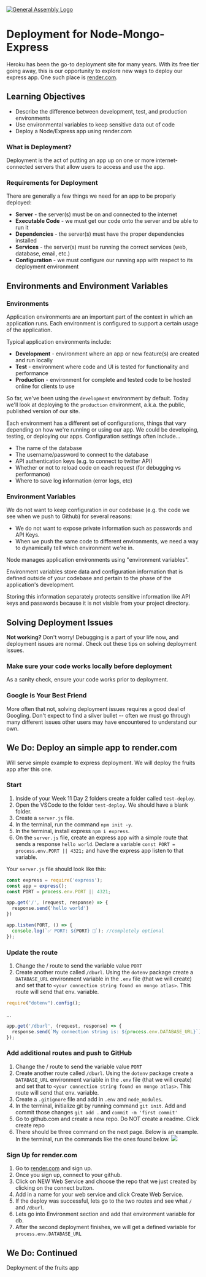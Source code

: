 [![General Assembly Logo](https://camo.githubusercontent.com/1a91b05b8f4d44b5bbfb83abac2b0996d8e26c92/687474703a2f2f692e696d6775722e636f6d2f6b6538555354712e706e67)](https://generalassemb.ly/education/web-development-immersive)



# Deployment for Node-Mongo-Express

Heroku has been the go-to deployment site for many years. With its free tier going away, this is our opportunity to explore new ways to deploy our express app. One such place is [render.com](https://render.com/).


## Learning Objectives

- Describe the difference between development, test, and production environments
- Use environmental variables to keep sensitive data out of code
- Deploy a Node/Express app using render.com

### What is Deployment?

Deployment is the act of putting an app up on one or more internet-connected
servers that allow users to access and use the app.

### Requirements for Deployment

There are generally a few things we need for an app to be properly deployed:

- **Server** - the server(s) must be on and connected to the internet
- **Executable Code** - we must get our code onto the server and be able to run
  it
- **Dependencies** - the server(s) must have the proper dependencies installed
- **Services** - the server(s) must be running the correct services (web,
  database, email, etc.)
- **Configuration** - we must configure our running app with respect to its
  deployment environment


## Environments and Environment Variables

### Environments

Application environments are an important part of the context in which an
application runs. Each environment is configured to support a certain usage of
the application.

Typical application environments include:

- **Development** - environment where an app or new feature(s) are created and
  run locally
- **Test** - environment where code and UI is tested for functionality and
  performance
- **Production** - environment for complete and tested code to be hosted online
  for clients to use

So far, we've been using the `development` environment by default. Today we'll
look at deploying to the `production` environment, a.k.a. the public, published
version of our site.

Each environment has a different set of configurations, things that vary
depending on how we're running or using our app. We could be developing,
testing, or deploying our apps. Configuration settings often include...

- The name of the database
- The username/password to connect to the database
- API authentication keys (e.g. to connect to twitter API)
- Whether or not to reload code on each request (for debugging vs performance)
- Where to save log information (error logs, etc)

### Environment Variables

We do not want to keep configuration in our codebase (e.g. the code we see when
we push to Github) for several reasons:

- We do not want to expose private information such as passwords and API Keys.
- When we push the same code to different environments, we need a way to
  dynamically tell which environment we're in.

Node manages application environments using "environment variables".

Environment variables store data and configuration information that is defined
outside of your codebase and pertain to the phase of the application's
development.

Storing this information separately protects sensitive information like API keys
and passwords because it is not visible from your project directory.


## Solving Deployment Issues

**Not working?** Don't worry! Debugging is a part of your life now, and
deployment issues are normal. Check out these tips on solving deployment issues.

### Make sure your code works locally before deployment

As a sanity check, ensure your code works prior to deployment. 

### Google is Your Best Friend

More often that not, solving deployment issues requires a good deal of Googling.
Don't expect to find a silver bullet -- often we must go through many different
issues other users may have encountered to understand our own.


## We Do: Deploy an simple app to render.com

Will serve simple example to express deployment. We will deploy the fruits app after this one.

### Start 
1. Inside of your Week 11 Day 2 folders create a folder called `test-deploy`.
1. Open the VSCode to the folder `test-deploy`. We should have a blank folder.
1. Create a `server.js` file. 
1. In the terminal, run the command `npm init -y`.
1. In the terminal, install express `npm i express`.
1. On the `server.js` file, create an express app with a simple route that sends a response `hello world`. Declare a variable `const PORT = process.env.PORT || 4321;` and have the express app listen to that variable. 

Your `server.js` file should look like this:

```js
const express = require('express');
const app = express();
const PORT = process.env.PORT || 4321;

app.get('/', (request, response) => {
  response.send('hello world')
})

app.listen(PORT, () => {
  console.log(`✅ PORT: ${PORT} 🌟`); //completely optional
});
```
### Update the route 
1. Change the / route to send the variable value `PORT`
1. Create another route called `/dburl`. Using the `dotenv` package create a `DATABASE_URL` environment variable in the `.env` file (that we will create) and set that to `<your connection string found on mongo atlas>`. This route will send that env. variable. 

```js
require("dotenv").config();
```

...

```js
app.get('/dburl', (request, response) => {
  response.send(`My connection string is: ${process.env.DATABASE_URL}`)
});
```

### Add additional routes and push to GitHub
1. Change the / route to send the variable value `PORT`
1. Create another route called `/dburl`. Using the `dotenv` package create a `DATABASE_URL` environment variable in the `.env` file (that we will create) and set that to `<your connection string found on mongo atlas>`. This route will send that env. variable.
1. Create a `.gitignore` file and add in `.env` and `node_modules`.
1. In the terminal, initialize git by running command `git init`. Add and commit those changes `git add .` and `commit -m 'first commit'`
1. Go to github.com and create a new repo. Do NOT create a readme. Click create repo
1. There should be three command on the next page. Below is an example. In the terminal, run the commands like the ones found below.
![](https://i.imgur.com/uP9vnKn.png)


### Sign Up for render.com
1. Go to [render.com](https://render.com/) and sign up. 
1. Once you sign up, connect to your github.
1. Click on NEW Web Service and choose the repo that we just created by clicking on the connect button. 
1. Add in a name for your web service and click Create Web Service.
1. If the deploy was successful, lets go to the two routes and see what `/` and `/dburl`.
1. Lets go into Environment section and add that environment variable for db.
1. After the second deployment finishes, we will get a defined variable for `process.env.DATABASE_URL`


## We Do: Continued
Deployment of the fruits app